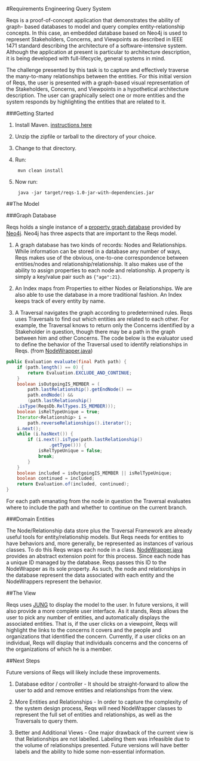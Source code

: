 #Requirements Engineering Query System

Reqs is a proof-of-concept application that demonstrates the ability of graph- based databases to model and query complex entity-relationship concepts. In this case, an embedded database based on Neo4j is used to represent Stakeholders, Concerns, and Viewpoints as described in IEEE 1471 standard describing the architecture of a software-intensive system. Although the application at present is particular to architecture description, it is being developed with full-lifecycle, general systems in mind.  

The challenge presented by this task is to capture and effectively traverse the many-to-many relationships between the entities. For this initial version of Reqs, the user is presented with a graph-based visual representation of the Stakeholders, Concerns, and Viewpoints in a hypothetical architecture description. The user can graphically select one or more entities and the system responds by highlighting the entities that are related to it.  

###Getting Started
1. Install Maven. [instructions here](http://maven.apache.org/guides/getting-started/maven-in-five-minutes.html)
2. Unzip the zipfile or tarball to the directory of your choice.
3. Change to that directory.
4. Run:

        mvn clean install
5. Now run:

        java -jar target/reqs-1.0-jar-with-dependencies.jar

##The Model

###Graph Database

Reqs holds a single instance of a [property graph database](http://www.neo4j.org/learn/graphdatabase) provided by [Neo4j](http://neo4j.org/). Neo4j has three aspects that are important to the Reqs model.

1. A graph database has two kinds of records: Nodes and Relationships. While information can be stored in a database any number of ways, Reqs makes use of the obvious, one-to-one correspondence between entities/nodes and relationship/relationship. It also makes use of the ability to assign properties to each node and relationship. A property is simply a key/value pair such as ``{"age":21}``. 

2. An Index maps from Properties to either Nodes or Relationships. We are also able to use the database in a more traditional fashion. An Index keeps track of every entity by name.

3. A Traversal navigates the graph according to predetermined rules. Reqs uses Traversals to find out which entities are related to each other. For example, the Traversal knows to return only the Concerns identified by a Stakeholder in question, though there may be a path in the graph between him and other Concerns.
The code below is the evaluator used to define the behavior of the Traversal used to identify relationships in Reqs. 
(from [NodeWrapper.java](https://github.com/dprentiss/reqs/blob/master/src/main/java/com/github/dprentiss/reqs/NodeWrapper.java))


``` java
public Evaluation evaluate(final Path path) {
    if (path.length() == 0) {
        return Evaluation.EXCLUDE_AND_CONTINUE;
    }
    boolean isOutgoingIS_MEMBER = (
        path.lastRelationship().getEndNode() == 
        path.endNode() &&
        (path.lastRelationship()
    .isType(ReqsDb.RelTypes.IS_MEMBER)));
    boolean isRelTypeUnique = true;
    Iterator<Relationship> i = 
        path.reverseRelationships().iterator();
    i.next();
    while (i.hasNext()) {
        if (i.next().isType(path.lastRelationship()
                .getType())) {
            isRelTypeUnique = false;
            break;
        }
    }
    boolean included = isOutgoingIS_MEMBER || isRelTypeUnique;
    boolean continued = included;
    return Evaluation.of(included, continued);
}
```
For each path emanating from the node in question the Traversal evaluates where to include the path and whether to continue on the current branch.

###Domain Entities

The Node/Relationship data store plus the Traversal Framework are already useful tools for entity/relationship models. But Reqs needs for entities to have behaviors and, more generally, be represented as instances of various classes. To do this Reqs wraps each node in a class.
[NodeWrapper.java](https://github.com/dprentiss/reqs/blob/master/src/main/java/com/github/dprentiss/reqs/NodeWrapper.java)
provides an abstract extension point for this process. Since each node has a unique ID managed by the database. Reqs passes this ID to the NodeWrapper as its sole property. As such, the node and relationships in the database represent the data associated with each entity and the NodeWrappers represent the behavior.

##The View

Reqs uses [JUNG](http://jung.sourceforge.net/) to display the model to the user. In future versions, it will also provide a more complete user interface. As it stands, Reqs allows the user to pick any number of entities, and automatically displays the associated entities.
That is, if the user clicks on a viewpoint, Reqs will highlight the links to the concerns it covers and the people and organizations that identified the concern.
Currently, if a user clicks on an individual, Reqs will display that individuals concerns and the concerns of the organizations of which he is a member.

##Next Steps

Future versions of Reqs will likely include these improvements.

1. Database editor / controller - It should be straight-forward to allow the user to add and remove entities and relationships from the view.

2. More Entities and Relationships - In order to capture the complexity of the system design process, Reqs will need NodeWrapper classes to represent the full set of entities and relationships, as well as the Traversals to query them.

3. Better and Additional Views - One major drawback of the current view is that Relationships are not labelled. Labeling them was infeasible due to the volume of relationships presented. Future versions will have better labels and the ability to hide some non-essential information.

